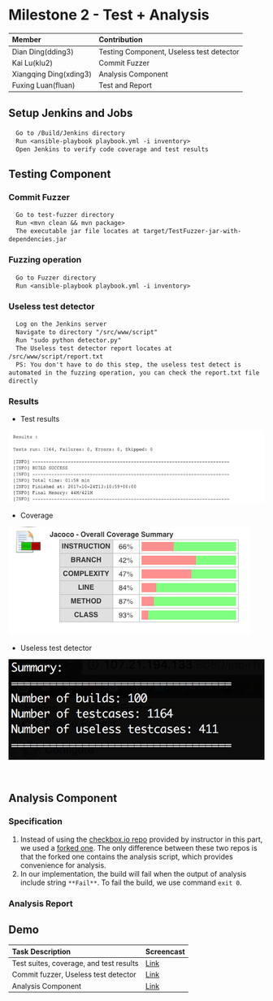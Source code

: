 # Milestone 2 - Test + Analysis #


| Member                 | Contribution |
| :---                   | :---         |
| Dian Ding(dding3)      | Testing Component, Useless test detector |
| Kai Lu(klu2)           | Commit Fuzzer |
| Xiangqing Ding(xding3) | Analysis Component |
| Fuxing Luan(fluan)     | Test and Report |

## Setup Jenkins and Jobs ##

  ```
    Go to /Build/Jenkins directory
    Run <ansible-playbook playbook.yml -i inventory>
    Open Jenkins to verify code coverage and test results
  ```

## Testing Component ##

### Commit Fuzzer ###

  ```
    Go to test-fuzzer directory
    Run <mvn clean && mvn package>
    The executable jar file locates at target/TestFuzzer-jar-with-dependencies.jar
  ```

### Fuzzing operation ###

  ```
    Go to Fuzzer directory
    Run <ansible-playbook playbook.yml -i inventory>  
  ```

### Useless test detector ###
  
  ```
    Log on the Jenkins server
    Navigate to directory "/src/www/script"
    Run "sudo python detector.py"
    The Useless test detector report locates at /src/www/script/report.txt
    PS: You don't have to do this step, the useless test detect is automated in the fuzzing operation, you can check the report.txt file directly
  ```
  
### Results ###
* Test results  

![test results](/Images/test-result.png)  

* Coverage  

![coverage](/Images/coverage-summary.png)  

* Useless test detector  

![detection results](/Images/useless-test.png)  

<br>

## Analysis Component ##

### Specification ###

1. Instead of using the [checkbox.io repo](https://github.com/chrisparnin/checkbox.io) provided by instructor in this part, we used a [forked one](https://github.com/DinMouMou/checkbox.io). The only difference between these two repos is that the forked one contains the analysis script, which provides convenience for analysis.
2. In our implementation, the build will fail when the output of analysis include string `**Fail**`. To fail the build, we use command `exit 0`.


### Analysis Report ###


## Demo ##

| Task Description       | Screencast |
| :---                   | :---         |
| Test suites, coverage, and test results      | [Link](https://youtu.be/HnLdSuTxcw4) |
| Commit fuzzer, Useless test detector        | [Link](https://youtu.be/K9vi80O5OqA) |
| Analysis Component						   | [Link]()|		

